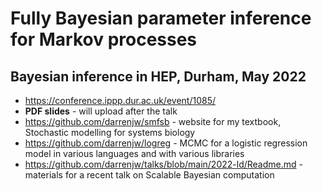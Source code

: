 # Fully Bayesian parameter inference for Markov processes

## Bayesian inference in HEP, Durham, May 2022

* https://conference.ippp.dur.ac.uk/event/1085/
* **PDF slides** - will upload after the talk
* https://github.com/darrenjw/smfsb - website for my textbook, Stochastic modelling for systems biology
* https://github.com/darrenjw/logreg - MCMC for a logistic regression model in various languages and with various libraries
* https://github.com/darrenjw/talks/blob/main/2022-ld/Readme.md - materials for a recent talk on Scalable Bayesian computation
